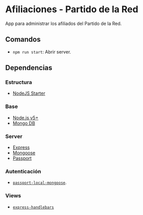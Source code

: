 Afiliaciones - Partido de la Red
================================

App para administrar los afiliados del Partido de la Red.

## Comandos

* `npm run start`: Abrir server.

## Dependencias

### Estructura
* [NodeJS Starter](https://github.com/rickyrauch/nodejs-starter)

### Base
* [Node.js v5+](https://nodejs.org/en/)
* [Mongo DB](https://www.mongodb.org/)

### Server
* [Express](http://expressjs.com/)
* [Mongoose](http://mongoosejs.com/)
* [Passport](http://passportjs.org/)

### Autenticación
* [`passport-local-mongoose`](https://github.com/saintedlama/passport-local-mongoose).

### Views
* [`express-handlebars`](https://github.com/ericf/express-handlebars)